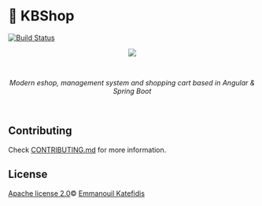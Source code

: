 # 🛒 KBShop
[![Build Status](https://travis-ci.com/man0s/KBShop.svg?branch=master)](https://travis-ci.com/man0s/KBShop)
<p align="center">
   <img src="https://i.imgur.com/URuzMOl.jpg">
</p>
<br>
<i>
<p align="center">
  Modern eshop, management system and shopping cart based in Angular & Spring Boot
</p>
</i>
<br>

## Contributing

Check [CONTRIBUTING.md](CONTRIBUTING.md) for more information.

## License

[Apache license 2.0](LICENSE)© <a href="https://github.com/man0s">Emmanouil Katefidis</a>
